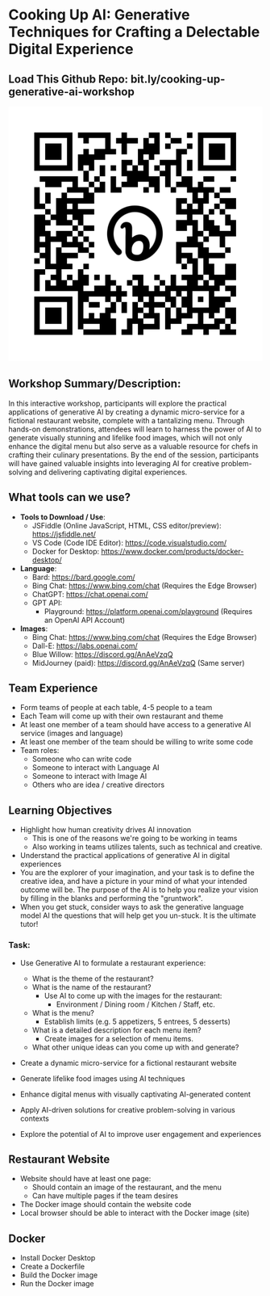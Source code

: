 # Cooking Up AI: Generative Techniques for Crafting a Delectable Digital Experience

## Load This Github Repo: bit.ly/cooking-up-generative-ai-workshop

![./qr_code.png](./qr_code.png)

## Workshop Summary/Description:

In this interactive workshop, participants will explore the practical applications of generative AI by creating a dynamic micro-service for a fictional restaurant website, complete with a tantalizing menu. Through hands-on demonstrations, attendees will learn to harness the power of AI to generate visually stunning and lifelike food images, which will not only enhance the digital menu but also serve as a valuable resource for chefs in crafting their culinary presentations. By the end of the session, participants will have gained valuable insights into leveraging AI for creative problem-solving and delivering captivating digital experiences.

## What tools can we use?

- **Tools to Download / Use**:
  - JSFiddle (Online JavaScript, HTML, CSS editor/preview): https://jsfiddle.net/
  - VS Code (Code IDE Editor): https://code.visualstudio.com/
  - Docker for Desktop: https://www.docker.com/products/docker-desktop/
- **Language**:
  - Bard: https://bard.google.com/
  - Bing Chat: https://www.bing.com/chat (Requires the Edge Browser)
  - ChatGPT: https://chat.openai.com/
  - GPT API:
    - Playground: https://platform.openai.com/playground (Requires an OpenAI API Account)
- **Images**:
  - Bing Chat: https://www.bing.com/chat (Requires the Edge Browser)
  - Dall-E: https://labs.openai.com/
  - Blue Willow: https://discord.gg/AnAeVzqQ
  - MidJourney (paid): https://discord.gg/AnAeVzqQ (Same server)

## Team Experience

- Form teams of people at each table, 4-5 people to a team
- Each Team will come up with their own restaurant and theme
- At least one member of a team should have access to a generative AI service (images and language)
- At least one member of the team should be willing to write some code
- Team roles:
  - Someone who can write code
  - Someone to interact with Language AI
  - Someone to interact with Image AI
  - Others who are idea / creative directors

## Learning Objectives

- Highlight how human creativity drives AI innovation
  - This is one of the reasons we're going to be working in teams
  - Also working in teams utilizes talents, such as technical and creative.
- Understand the practical applications of generative AI in digital experiences
- You are the explorer of your imagination, and your task is to define the creative idea, and have a picture in your mind of what your intended outcome will be. The purpose of the AI is to help you realize your vision by filling in the blanks and performing the "gruntwork".
- When you get stuck, consider ways to ask the generative language model AI the questions that will help get you un-stuck. It is the ultimate tutor!

### Task:

- Use Generative AI to formulate a restaurant experience:

  - What is the theme of the restaurant?
  - What is the name of the restaurant?
    - Use AI to come up with the images for the restaurant:
      - Environment / Dining room / Kitchen / Staff, etc.
  - What is the menu?
    - Establish limits (e.g. 5 appetizers, 5 entrees, 5 desserts)
  - What is a detailed description for each menu item?
    - Create images for a selection of menu items.
  - What other unique ideas can you come up with and generate?

- Create a dynamic micro-service for a fictional restaurant website
- Generate lifelike food images using AI techniques
- Enhance digital menus with visually captivating AI-generated content
- Apply AI-driven solutions for creative problem-solving in various contexts
- Explore the potential of AI to improve user engagement and experiences

## Restaurant Website

- Website should have at least one page:
  - Should contain an image of the restaurant, and the menu
  - Can have multiple pages if the team desires
- The Docker image should contain the website code
- Local browser should be able to interact with the Docker image (site)

## Docker

- Install Docker Desktop
- Create a Dockerfile
- Build the Docker image
- Run the Docker image
